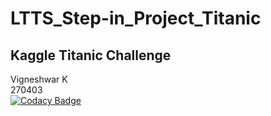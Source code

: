 # LTTS_Step-in_Project_Titanic
## Kaggle Titanic Challenge
Vigneshwar K <br>
270403 <br>
[![Codacy Badge](https://app.codacy.com/project/badge/Grade/a1c6e86e9000498dafb44056d4f33f75)](https://www.codacy.com/gh/Vigneshwar73/LTTS_Step-in_Project_Titanic/dashboard?utm_source=github.com&amp;utm_medium=referral&amp;utm_content=Vigneshwar73/LTTS_Step-in_Project_Titanic&amp;utm_campaign=Badge_Grade)
